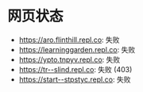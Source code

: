 # 网页状态
- https://aro.flinthill.repl.co: 失败
- https://learninggarden.repl.co: 失败
- https://ypto.tnpyv.repl.co: 失败
- https://tr--slind.repl.co: 失败 (403)
- https://start--stpstyc.repl.co: 失败
